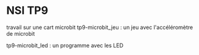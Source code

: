 # NSI TP9
travail sur une cart microbit
tp9-microbit_jeu : un jeu avec l'accéléromètre de microbit

tp9-microbit_led : un programme avec les LED
